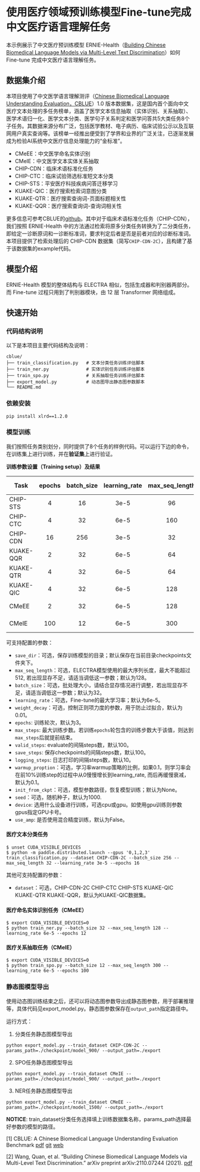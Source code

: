 # 使用医疗领域预训练模型Fine-tune完成中文医疗语言理解任务

本示例展示了中文医疗预训练模型 ERNIE-Health（[Building Chinese Biomedical Language Models via Multi-Level Text Discrimination](https://arxiv.org/abs/2110.07244)）如何 Fine-tune 完成中文医疗语言理解任务。

## 数据集介绍

本项目使用了中文医学语言理解测评（[Chinese Biomedical Language Understanding Evaluation，CBLUE](https://github.com/CBLUEbenchmark/CBLUE)）1.0 版本数据集，这是国内首个面向中文医疗文本处理的多任务榜单，涵盖了医学文本信息抽取（实体识别、关系抽取）、医学术语归一化、医学文本分类、医学句子关系判定和医学问答共5大类任务8个子任务。其数据来源分布广泛，包括医学教材、电子病历、临床试验公示以及互联网用户真实查询等。该榜单一经推出便受到了学界和业界的广泛关注，已逐渐发展成为检验AI系统中文医疗信息处理能力的“金标准”。

* CMeEE：中文医学命名实体识别
* CMeIE：中文医学文本实体关系抽取
* CHIP-CDN：临床术语标准化任务
* CHIP-CTC：临床试验筛选标准短文本分类
* CHIP-STS：平安医疗科技疾病问答迁移学习
* KUAKE-QIC：医疗搜索检索词意图分类
* KUAKE-QTR：医疗搜索查询词-页面标题相关性
* KUAKE-QQR：医疗搜索查询词-查询词相关性

更多信息可参考CBLUE的[github](https://github.com/CBLUEbenchmark/CBLUE/blob/main/README_ZH.md)。其中对于临床术语标准化任务（CHIP-CDN），我们按照 ERNIE-Health 中的方法通过检索将原多分类任务转换为了二分类任务，即给定一诊断原词和一诊断标准词，要求判定后者是否是前者对应的诊断标准词。本项目提供了检索处理后的 CHIP-CDN 数据集（简写`CHIP-CDN-2C`），且构建了基于该数据集的example代码。

## 模型介绍

ERNIE-Health 模型的整体结构与 ELECTRA 相似，包括生成器和判别器两部分。 而 Fine-tune 过程只用到了判别器模块，由 12 层 Transformer 网络组成。

## 快速开始

### 代码结构说明

以下是本项目主要代码结构及说明：

```text
cblue/
├── train_classification.py   # 文本分类任务训练评估脚本
├── train_ner.py              # 实体识别任务训练评估脚本
├── train_spo.py              # 关系抽取任务训练评估脚本
├── export_model.py           # 动态图导出静态图参数脚本
└── README.md
```

### 依赖安装

```shell
pip install xlrd==1.2.0
```

### 模型训练

我们按照任务类别划分，同时提供了8个任务的样例代码。可以运行下边的命令，在训练集上进行训练，并在**验证集**上进行验证。

**训练参数设置（Training setup）及结果**

| Task      | epochs | batch_size | learning_rate | max_seq_length |  metric  | results | results (fp16) |
| --------- | :----: | :--------: | :-----------: | :------------: | :------: | :-----: | :------------: |
| CHIP-STS  |    4   |     16     |      3e-5     |       96       | Macro-F1 | 0.88749 |    0.88555     |
| CHIP-CTC  |    4   |     32     |      6e-5     |      160       | Macro-F1 | 0.84136 |    0.83514     |
| CHIP-CDN  |   16   |    256     |      3e-5     |       32       |    F1    | 0.76979 |    0.76489     |
| KUAKE-QQR |    2   |     32     |      6e-5     |       64       | Accuracy | 0.83865 |    0.84053     |
| KUAKE-QTR |    4   |     32     |      6e-5     |       64       | Accuracy | 0.69722 |    0.69722     |
| KUAKE-QIC |    4   |     32     |      6e-5     |      128       | Accuracy | 0.81483 |    0.82046     |
| CMeEE     |    2   |     32     |      6e-5     |      128       | Micro-F1 | 0.66120 |    0.66026     |
| CMeIE     |  100   |     12     |      6e-5     |      300       | Micro-F1 | 0.61385 |    0.60076     |

可支持配置的参数：

* `save_dir`：可选，保存训练模型的目录；默认保存在当前目录checkpoints文件夹下。
* `max_seq_length`：可选，ELECTRA模型使用的最大序列长度，最大不能超过512, 若出现显存不足，请适当调低这一参数；默认为128。
* `batch_size`：可选，批处理大小，请结合显存情况进行调整，若出现显存不足，请适当调低这一参数；默认为32。
* `learning_rate`：可选，Fine-tune的最大学习率；默认为6e-5。
* `weight_decay`：可选，控制正则项力度的参数，用于防止过拟合，默认为0.01。
* `epochs`: 训练轮次，默认为3。
* `max_steps`: 最大训练步数。若训练`epochs`轮包含的训练步数大于该值，则达到`max_steps`后就提前结束。
* `valid_steps`: evaluate的间隔steps数，默认100。
* `save_steps`: 保存checkpoints的间隔steps数，默认100。
* `logging_steps`: 日志打印的间隔steps数，默认10。
* `warmup_proption`：可选，学习率warmup策略的比例，如果0.1，则学习率会在前10%训练step的过程中从0慢慢增长到learning_rate, 而后再缓慢衰减，默认为0.1。
* `init_from_ckpt`：可选，模型参数路径，恢复模型训练；默认为None。
* `seed`：可选，随机种子，默认为1000.
* `device`: 选用什么设备进行训练，可选cpu或gpu。如使用gpu训练则参数gpus指定GPU卡号。
* `use_amp`: 是否使用混合精度训练，默认为False。


#### 医疗文本分类任务

```shell
$ unset CUDA_VISIBLE_DEVICES
$ python -m paddle.distributed.launch --gpus '0,1,2,3' train_classification.py --dataset CHIP-CDN-2C --batch_size 256 --max_seq_length 32 --learning_rate 3e-5 --epochs 16
```

其他可支持配置的参数：

* `dataset`：可选，CHIP-CDN-2C CHIP-CTC CHIP-STS KUAKE-QIC KUAKE-QTR KUAKE-QQR，默认为KUAKE-QIC数据集。

#### 医疗命名实体识别任务（CMeEE）

```shell
$ export CUDA_VISIBLE_DEVICES=0
$ python train_ner.py --batch_size 32 --max_seq_length 128 --learning_rate 6e-5 --epochs 12
```

#### 医疗关系抽取任务（CMeIE）

```shell
$ export CUDA_VISIBLE_DEVICES=0
$ python train_spo.py --batch_size 12 --max_seq_length 300 --learning_rate 6e-5 --epochs 100
```

### 静态图模型导出

使用动态图训练结束之后，还可以将动态图参数导出成静态图参数，用于部署推理等，具体代码见export_model.py。静态图参数保存在`output_path`指定路径中。

运行方式：
1. 分类任务静态图模型导出
```shell
python export_model.py --train_dataset CHIP-CDN-2C --params_path=./checkpoint/model_900/ --output_path=./export
```

2. SPO任务静态图模型导出
```shell
python export_model.py --train_dataset CMeIE --params_path=./checkpoint/model_900/ --output_path=./export
```

3. NER任务静态图模型导出
```shell
python export_model.py --train_dataset CMeEE --params_path=./checkpoint/model_1500/ --output_path=./export
```

**NOTICE**: train_dataset分类任务选择填上训练数据集名称，params_path选择最好参数的模型的路径。

[1] CBLUE: A Chinese Biomedical Language Understanding Evaluation Benchmark [pdf](https://arxiv.org/abs/2106.08087) [git](https://github.com/CBLUEbenchmark/CBLUE) [web](https://tianchi.aliyun.com/specials/promotion/2021chinesemedicalnlpleaderboardchallenge)

[2] Wang, Quan, et al. “Building Chinese Biomedical Language Models via Multi-Level Text Discrimination.” arXiv preprint arXiv:2110.07244 (2021). [pdf](https://arxiv.org/abs/2110.07244)
